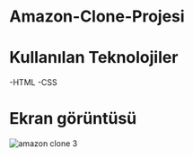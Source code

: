 # Amazon-Clone-Projesi
# Kullanılan Teknolojiler
-HTML
-CSS
# Ekran görüntüsü

![amazon clone 3](https://github.com/user-attachments/assets/44536ac1-2934-4c71-900e-0b2b556341d6)

